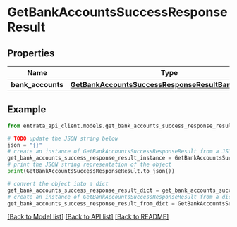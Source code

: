 # GetBankAccountsSuccessResponseResult


## Properties

Name | Type | Description | Notes
------------ | ------------- | ------------- | -------------
**bank_accounts** | [**GetBankAccountsSuccessResponseResultBankAccounts**](GetBankAccountsSuccessResponseResultBankAccounts.md) |  | 

## Example

```python
from entrata_api_client.models.get_bank_accounts_success_response_result import GetBankAccountsSuccessResponseResult

# TODO update the JSON string below
json = "{}"
# create an instance of GetBankAccountsSuccessResponseResult from a JSON string
get_bank_accounts_success_response_result_instance = GetBankAccountsSuccessResponseResult.from_json(json)
# print the JSON string representation of the object
print(GetBankAccountsSuccessResponseResult.to_json())

# convert the object into a dict
get_bank_accounts_success_response_result_dict = get_bank_accounts_success_response_result_instance.to_dict()
# create an instance of GetBankAccountsSuccessResponseResult from a dict
get_bank_accounts_success_response_result_from_dict = GetBankAccountsSuccessResponseResult.from_dict(get_bank_accounts_success_response_result_dict)
```
[[Back to Model list]](../README.md#documentation-for-models) [[Back to API list]](../README.md#documentation-for-api-endpoints) [[Back to README]](../README.md)


